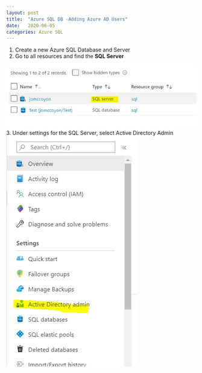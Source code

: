 ```yaml
---
layout: post
title:  "Azure SQL DB -Adding Azure AD Users"
date:   2020-06-05
categories: Azure SQL
---
```

1.  Create a new Azure SQL Database and Server
2.  Go to all resources and find the <b>SQL Server</b>
<img src="/images/SQLSewrver.JPG">
3. Under settings for the SQL Server, select Active Directory Admin
<img src="/images/AADAdmin.JPG">
